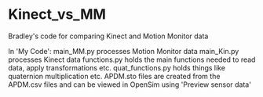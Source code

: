 # Kinect_vs_MM
Bradley's code for comparing Kinect and Motion Monitor data

In 'My Code': 
  main_MM.py processes Motion Monitor data
  main_Kin.py processes Kinect data
  functions.py holds the main functions needed to read data, apply transformations etc.
  quat_functions.py holds things like quaternion multiplication etc.
  APDM.sto files are created from the APDM.csv files and can be viewed in OpenSim using 'Preview sensor data'
